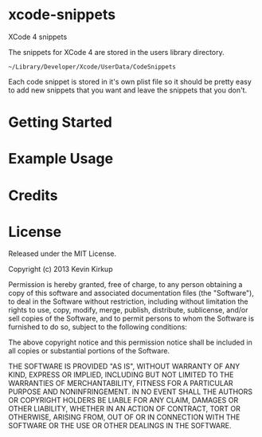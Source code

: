xcode-snippets
==============

XCode 4 snippets

The snippets for XCode 4 are stored in the users library directory.

    ~/Library/Developer/Xcode/UserData/CodeSnippets

Each code snippet is stored in it's own plist file so it should be pretty easy to
add new snippets that you want and leave the snippets that you don't.

# Getting Started

# Example Usage

# Credits

# License
Released under the MIT License.

Copyright (c) 2013 Kevin Kirkup

Permission is hereby granted, free of charge, to any person obtaining a copy of this software and associated documentation files (the "Software"), to deal in the Software without restriction, including without limitation the rights to use, copy, modify, merge, publish, distribute, sublicense, and/or sell copies of the Software, and to permit persons to whom the Software is furnished to do so, subject to the following conditions:

The above copyright notice and this permission notice shall be included in all copies or substantial portions of the Software.

THE SOFTWARE IS PROVIDED "AS IS", WITHOUT WARRANTY OF ANY KIND, EXPRESS OR IMPLIED, INCLUDING BUT NOT LIMITED TO THE WARRANTIES OF MERCHANTABILITY, FITNESS FOR A PARTICULAR PURPOSE AND NONINFRINGEMENT. IN NO EVENT SHALL THE AUTHORS OR COPYRIGHT HOLDERS BE LIABLE FOR ANY CLAIM, DAMAGES OR OTHER LIABILITY, WHETHER IN AN ACTION OF CONTRACT, TORT OR OTHERWISE, ARISING FROM, OUT OF OR IN CONNECTION WITH THE SOFTWARE OR THE USE OR OTHER DEALINGS IN THE SOFTWARE.
